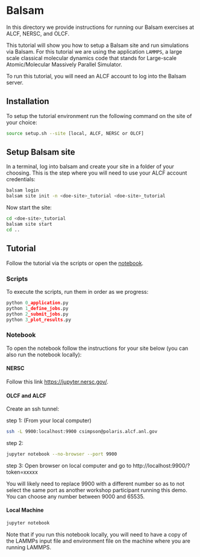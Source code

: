 # Balsam

In this directory we provide instructions for running our
Balsam exercises at ALCF, NERSC, and OLCF.

This tutorial will show you how to setup a Balsam site and run simulations via Balsam. For this tutorial we are using the application `LAMMPS`, a large scale classical molecular dynamics code that stands for Large-scale Atomic/Molecular Massively Parallel Simulator. 

To run this tutorial, you will need an ALCF account to log into the Balsam server.

## Installation

To setup the tutorial environment run the following command on the site of your choice:
```bash
source setup.sh --site [local, ALCF, NERSC or OLCF]
```

## Setup Balsam site

In a terminal, log into balsam and create your site in a folder of your choosing.  This is the step where you will need to use your ALCF account credentials: 
```bash
balsam login
balsam site init -n <doe-site>_tutorial <doe-site>_tutorial
```

Now start the site:
```bash
cd <doe-site>_tutorial
balsam site start
cd ..
```

## Tutorial

Follow the tutorial via the scripts or open the [notebook](balsam_tutorial.ipynb).

### Scripts

To execute the scripts, run them in order as we progress:

```python 
python 0_application.py
python 1_define_jobs.py
python 2_submit_jobs.py
python 3_plot_results.py
```

### Notebook

To open the notebook follow the instructions for your site below (you can also run the notebook locally):

#### NERSC

Follow this link https://jupyter.nersc.gov/. 

#### OLCF and ALCF

Create an ssh tunnel:

step 1: (From your local computer)
```bash
ssh -L 9900:localhost:9900 csimpson@polaris.alcf.anl.gov
```

step 2:
```bash
jupyter notebook --no-browser --port 9900
```

step 3: Open browser on local computer and go to http://localhost:9900/?token=xxxxx

You will likely need to replace 9900 with a different number so as to not select the same port as another workshop participant running this demo.  You can choose any number between 9000 and 65535.

#### Local Machine

```bash
jupyter notebook
```
Note that if you run this notebook locally, you will need to have a copy of the LAMMPs input file and environment file on the machine where you are running LAMMPS.

